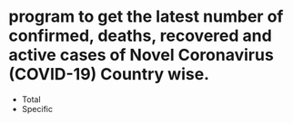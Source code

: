 # program to get the latest number of confirmed, deaths, recovered and active cases of Novel Coronavirus (COVID-19) Country wise.
+ Total
+ Specific

